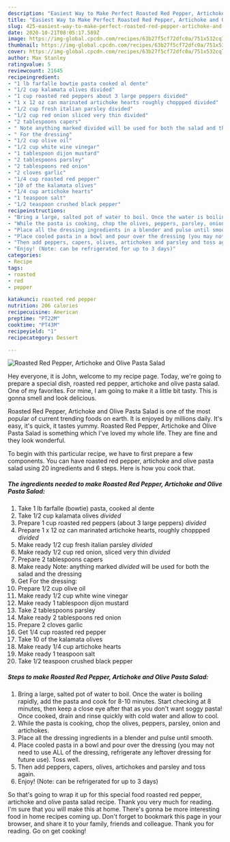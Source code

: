 ```yaml
---
description: "Easiest Way to Make Perfect Roasted Red Pepper, Artichoke and Olive Pasta Salad"
title: "Easiest Way to Make Perfect Roasted Red Pepper, Artichoke and Olive Pasta Salad"
slug: 425-easiest-way-to-make-perfect-roasted-red-pepper-artichoke-and-olive-pasta-salad
date: 2020-10-21T08:05:17.589Z
image: https://img-global.cpcdn.com/recipes/63b27f5cf72dfc0a/751x532cq70/roasted-red-pepper-artichoke-and-olive-pasta-salad-recipe-main-photo.jpg
thumbnail: https://img-global.cpcdn.com/recipes/63b27f5cf72dfc0a/751x532cq70/roasted-red-pepper-artichoke-and-olive-pasta-salad-recipe-main-photo.jpg
cover: https://img-global.cpcdn.com/recipes/63b27f5cf72dfc0a/751x532cq70/roasted-red-pepper-artichoke-and-olive-pasta-salad-recipe-main-photo.jpg
author: Max Stanley
ratingvalue: 5
reviewcount: 21645
recipeingredient:
- "1 lb farfalle bowtie pasta cooked al dente"
- "1/2 cup kalamata olives divided"
- "1 cup roasted red peppers about 3 large peppers divided"
- "1 x 12 oz can marinated artichoke hearts roughly choppped divided"
- "1/2 cup fresh italian parsley divided"
- "1/2 cup red onion sliced very thin divided"
- "2 tablespoons capers"
- " Note anything marked divided will be used for both the salad and the dressing"
- " For the dressing"
- "1/2 cup olive oil"
- "1/2 cup white wine vinegar"
- "1 tablespoon dijon mustard"
- "2 tablespoons parsley"
- "2 tablespoons red onion"
- "2 cloves garlic"
- "1/4 cup roasted red pepper"
- "10 of the kalamata olives"
- "1/4 cup artichoke hearts"
- "1 teaspoon salt"
- "1/2 teaspoon crushed black pepper"
recipeinstructions:
- "Bring a large, salted pot of water to boil. Once the water is boiling rapidly, add the pasta and cook for 8-10 minutes. Start checking at 8 minutes, then keep a close eye after that as you don&#39;t want soggy pasta! Once cooked, drain and rinse quickly with cold water and allow to cool."
- "While the pasta is cooking, chop the olives, peppers, parsley, onion and artichokes."
- "Place all the dressing ingredients in a blender and pulse until smooth."
- "Place cooled pasta in a bowl and pour over the dressing (you may not need to use ALL of the dressing, refrigerate any leftover dressing for future use). Toss well."
- "Then add peppers, capers, olives, artichokes and parsley and toss again."
- "Enjoy! (Note: can be refrigerated for up to 3 days)"
categories:
- Recipe
tags:
- roasted
- red
- pepper

katakunci: roasted red pepper 
nutrition: 206 calories
recipecuisine: American
preptime: "PT22M"
cooktime: "PT43M"
recipeyield: "1"
recipecategory: Dessert

---
```



![Roasted Red Pepper, Artichoke and Olive Pasta Salad](https://img-global.cpcdn.com/recipes/63b27f5cf72dfc0a/751x532cq70/roasted-red-pepper-artichoke-and-olive-pasta-salad-recipe-main-photo.jpg)

Hey everyone, it is John, welcome to my recipe page. Today, we're going to prepare a special dish, roasted red pepper, artichoke and olive pasta salad. One of my favorites. For mine, I am going to make it a little bit tasty. This is gonna smell and look delicious.



Roasted Red Pepper, Artichoke and Olive Pasta Salad is one of the most popular of current trending foods on earth. It is enjoyed by millions daily. It's easy, it's quick, it tastes yummy. Roasted Red Pepper, Artichoke and Olive Pasta Salad is something which I've loved my whole life. They are fine and they look wonderful.


To begin with this particular recipe, we have to first prepare a few components. You can have roasted red pepper, artichoke and olive pasta salad using 20 ingredients and 6 steps. Here is how you cook that.

<!--inarticleads1-->

##### The ingredients needed to make Roasted Red Pepper, Artichoke and Olive Pasta Salad:

1. Take 1 lb farfalle (bowtie) pasta, cooked al dente
1. Take 1/2 cup kalamata olives *divided*
1. Prepare 1 cup roasted red peppers (about 3 large peppers) *divided*
1. Prepare 1 x 12 oz can marinated artichoke hearts, roughly choppped *divided*
1. Make ready 1/2 cup fresh italian parsley *divided*
1. Make ready 1/2 cup red onion, sliced very thin *divided*
1. Prepare 2 tablespoons capers
1. Make ready  Note: anything marked *divided* will be used for both the salad and the dressing
1. Get  For the dressing:
1. Prepare 1/2 cup olive oil
1. Make ready 1/2 cup white wine vinegar
1. Make ready 1 tablespoon dijon mustard
1. Take 2 tablespoons parsley
1. Make ready 2 tablespoons red onion
1. Prepare 2 cloves garlic
1. Get 1/4 cup roasted red pepper
1. Take 10 of the kalamata olives
1. Make ready 1/4 cup artichoke hearts
1. Make ready 1 teaspoon salt
1. Take 1/2 teaspoon crushed black pepper




<!--inarticleads2-->

##### Steps to make Roasted Red Pepper, Artichoke and Olive Pasta Salad:

1. Bring a large, salted pot of water to boil. Once the water is boiling rapidly, add the pasta and cook for 8-10 minutes. Start checking at 8 minutes, then keep a close eye after that as you don&#39;t want soggy pasta! Once cooked, drain and rinse quickly with cold water and allow to cool.
1. While the pasta is cooking, chop the olives, peppers, parsley, onion and artichokes.
1. Place all the dressing ingredients in a blender and pulse until smooth.
1. Place cooled pasta in a bowl and pour over the dressing (you may not need to use ALL of the dressing, refrigerate any leftover dressing for future use). Toss well.
1. Then add peppers, capers, olives, artichokes and parsley and toss again.
1. Enjoy! (Note: can be refrigerated for up to 3 days)




So that's going to wrap it up for this special food roasted red pepper, artichoke and olive pasta salad recipe. Thank you very much for reading. I'm sure that you will make this at home. There's gonna be more interesting food in home recipes coming up. Don't forget to bookmark this page in your browser, and share it to your family, friends and colleague. Thank you for reading. Go on get cooking!
